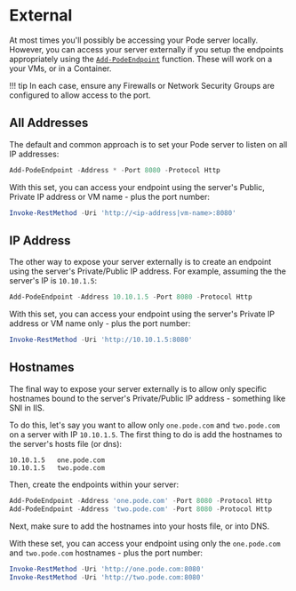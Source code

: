 # External

At most times you'll possibly be accessing your Pode server locally. However, you can access your server externally if you setup the endpoints appropriately using the [`Add-PodeEndpoint`](../../Functions/Core/Add-PodeEndpoint) function. These will work on a your VMs, or in a Container.

!!! tip
    In each case, ensure any Firewalls or Network Security Groups are configured to allow access to the port.

## All Addresses

The default and common approach is to set your Pode server to listen on all IP addresses:

```powershell
Add-PodeEndpoint -Address * -Port 8080 -Protocol Http
```

With this set, you can access your endpoint using the server's Public, Private IP address or VM name - plus the port number:

```powershell
Invoke-RestMethod -Uri 'http://<ip-address|vm-name>:8080'
```

## IP Address

The other way to expose your server externally is to create an endpoint using the server's Private/Public IP address. For example, assuming the the server's IP is `10.10.1.5`:

```powershell
Add-PodeEndpoint -Address 10.10.1.5 -Port 8080 -Protocol Http
```

With this set, you can access your endpoint using the server's Private IP address or VM name only - plus the port number:

```powershell
Invoke-RestMethod -Uri 'http://10.10.1.5:8080'
```

## Hostnames

The final way to expose your server externally is to allow only specific hostnames bound to the server's Private/Public IP address - something like SNI in IIS.

To do this, let's say you want to allow only `one.pode.com` and `two.pode.com` on a server with IP `10.10.1.5`. The first thing to do is add the hostnames to the server's hosts file (or dns):

```plain
10.10.1.5   one.pode.com
10.10.1.5   two.pode.com
```

Then, create the endpoints within your server:

```powershell
Add-PodeEndpoint -Address 'one.pode.com' -Port 8080 -Protocol Http
Add-PodeEndpoint -Address 'two.pode.com' -Port 8080 -Protocol Http
```

Next, make sure to add the hostnames into your hosts file, or into DNS.

With these set, you can access your endpoint using only the `one.pode.com` and `two.pode.com` hostnames - plus the port number:

```powershell
Invoke-RestMethod -Uri 'http://one.pode.com:8080'
Invoke-RestMethod -Uri 'http://two.pode.com:8080'
```
